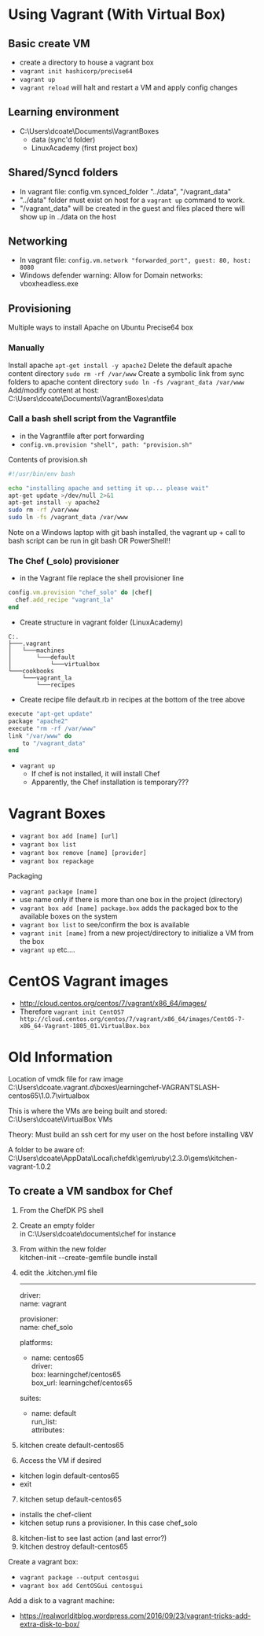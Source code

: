 # Using Vagrant (With Virtual Box)

## Basic create VM
* create a directory to house a vagrant box
* `vagrant init hashicorp/precise64`
* `vagrant up`
* `vagrant reload` will halt and restart a VM and apply config changes

## Learning environment
* C:\Users\dcoate\Documents\VagrantBoxes
  * data (sync'd folder)
  * LinuxAcademy (first project box)

## Shared/Syncd folders
* In vagrant file:  config.vm.synced_folder "../data", "/vagrant_data"
* "../data" folder must exist on host for a `vagrant up` command to work.
* "/vagrant_data" will be created in the guest and files placed there will show up in ../data on the host

## Networking
* In vagrant file: `config.vm.network "forwarded_port", guest: 80, host: 8080`
* Windows defender warning: Allow for Domain networks: vboxheadless.exe

## Provisioning
Multiple ways to install Apache on Ubuntu Precise64 box

### Manually
Install apache
`apt-get install -y apache2`
Delete the default apache content directory
`sudo rm -rf /var/www`
Create a symbolic link from sync folders to apache content directory
`sudo ln -fs /vagrant_data /var/www`
Add/modify content at host: C:\Users\dcoate\Documents\VagrantBoxes\data

### Call a bash shell script from the Vagrantfile
* in the Vagrantfile after port forwarding
* `config.vm.provision "shell", path: "provision.sh"`

Contents of provision.sh
```bash
#!/usr/bin/env bash

echo "installing apache and setting it up... please wait"
apt-get update >/dev/null 2>&1
apt-get install -y apache2
sudo rm -rf /var/www
sudo ln -fs /vagrant_data /var/www
```

Note on a Windows laptop with git bash installed, the vagrant up + call to bash script can be run in git bash OR PowerShell!!

### The Chef (_solo) provisioner
* in the Vagrant file replace the shell provisioner line
```ruby
config.vm.provision "chef_solo" do |chef|
  chef.add_recipe "vagrant_la"
end
```

* Create structure in vagrant folder (LinuxAcademy)
```
C:.
├───.vagrant
│   └───machines
│       └───default
│           └───virtualbox
└───cookbooks
    └───vagrant_la
        └───recipes
```
* Create recipe file default.rb in recipes at the bottom of the tree above
```ruby
execute "apt-get update"
package "apache2"
execute "rm -rf /var/www"
link "/var/www" do 
    to "/vagrant_data"
end
```
* `vagrant up`
  * If chef is not installed, it will install Chef
  * Apparently, the Chef installation is temporary???

# Vagrant Boxes
* `vagrant box add [name] [url]`
* `vagrant box list`
* `vagrant box remove [name] [provider]`
* `vagrant box repackage`

Packaging
* `vagrant package [name]`
* use name only if there is more than one box in the project (directory)
* `vagrant box add [name] package.box` adds the packaged box to the available boxes on the system
* `vagrant box list` to see/confirm the box is available
* `vagrant init [name]` from a new project/directory to initialize a VM from the box
* `vagrant up`   etc....

# CentOS Vagrant images
* http://cloud.centos.org/centos/7/vagrant/x86_64/images/
* Therefore `vagrant init CentOS7 http://cloud.centos.org/centos/7/vagrant/x86_64/images/CentOS-7-x86_64-Vagrant-1805_01.VirtualBox.box`

# Old Information
Location of vmdk file for raw image
C:\Users\dcoate\.vagrant.d\boxes\learningchef-VAGRANTSLASH-centos65\1.0.7\virtualbox

This is where the VMs are being built and stored:
C:\Users\dcoate\VirtualBox VMs

Theory:  Must build an ssh cert for my user on the host before installing V&V

A folder to be aware of:  
C:\Users\dcoate\AppData\Local\chefdk\gem\ruby\2.3.0\gems\kitchen-vagrant-1.0.2

## To create a VM sandbox for Chef
1. From the ChefDK PS shell
2. Create an empty folder  
  in C:\Users\dcoate\documents\chef for instance  
3. From within the new folder  
  kitchen-init --create-gemfile
  bundle install
4. edit the .kitchen.yml file

    ---  
    driver:  
    name: vagrant  

    provisioner:  
    name: chef_solo  

    platforms:  
    - name: centos65  
        driver:  
        box: learningchef/centos65  
        box_url: learningchef/centos65  

    suites:  
    - name: default  
        run_list:  
        attributes:  

5. kitchen create default-centos65
6. Access the VM if desired
  * kitchen login default-centos65
  * exit
7. kitchen setup default-centos65
  * installs the chef-client
  * kitchen setup runs a provisioner. In this case chef_solo
8. kitchen-list to see last action (and last error?)
9. kitchen destroy default-centos65


Create a vagrant box:
* `vagrant package --output centosgui`
* `vagrant box add CentOSGui centosgui`


Add a disk to a vagrant machine:
* https://realworlditblog.wordpress.com/2016/09/23/vagrant-tricks-add-extra-disk-to-box/